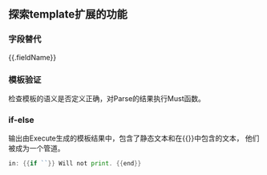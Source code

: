 ## 探索template扩展的功能 


### 字段替代

{{.fieldName}}

### 模板验证

检查模板的语义是否定义正确，对Parse的结果执行Must函数。

### if-else

输出由Execute生成的模板结果中，包含了静态文本和在{{}}中包含的文本，
他们被成为一个管道。


```go
in: {{if ``}} Will not print. {{end}}
```

